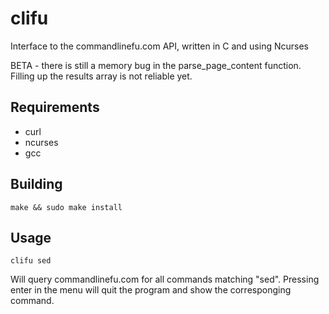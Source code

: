 clifu
=====

Interface to the commandlinefu.com API, written in C and using Ncurses

BETA - there is still a memory bug in the parse_page_content function. Filling up the results array is not reliable yet.
  
## Requirements  
* curl
* ncurses
* gcc

## Building  
  
`make && sudo make install`  
  
## Usage  

`clifu sed`  
  
Will query commandlinefu.com for all commands matching "sed". Pressing enter in the menu will quit the program and show the corresponging command.
